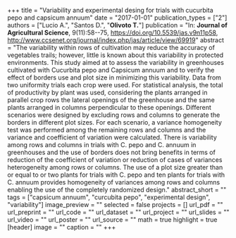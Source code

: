 +++
title = "Variability and experimental desing for trials with cucurbita pepo and capsicum annuum"
date = "2017-01-01"
publication_types = ["2"]
authors = ["Lucio A.", "Santos D.", "**Olivoto T.**"]
publication = "In: **Journal of Agricultural Science**, 9(11):58--75, https://doi.org/10.5539/jas.v9n11p58, http://www.ccsenet.org/journal/index.php/jas/article/view/69919"
abstract = "The variability within rows of cultivation may reduce the accuracy of vegetables trails; however, little is known about this variability in protected environments. This study aimed at to assess the variability in greenhouses cultivated with Cucurbita pepo and Capsicum annuum and to verify the effect of borders use and plot size in minimizing this variability. Data from two uniformity trials each crop were used. For statistical analysis, the total of productivity by plant was used, considering the plants arranged in parallel crop rows the lateral openings of the greenhouse and the same plants arranged in columns perpendicular to these openings. Different scenarios were designed by excluding rows and columns to generate the borders in different plot sizes. For each scenario, a variance homogeneity test was performed among the remaining rows and columns and the variance and coefficient of variation were calculated. There is variability among rows and columns in trials with C. pepo and C. annuum in greenhouses and the use of borders does not bring benefits in terms of reduction of the coefficient of variation or reduction of cases of variances heterogeneity among rows or columns. The use of a plot size greater than or equal to or two plants for trials with C. pepo and ten plants for trials with C. annuum provides homogeneity of variances among rows and columns enabling the use of the completely randomized design."
abstract_short = ""
tags = ["capsicum annuum", "curcubita pepo", "experimental design", "variability"]
image_preview = ""
selected = false
projects = []
url_pdf = ""
url_preprint = ""
url_code = ""
url_dataset = ""
url_project = ""
url_slides = ""
url_video = ""
url_poster = ""
url_source = ""
math = true
highlight = true
[header]
image = ""
caption = ""
+++
